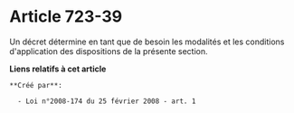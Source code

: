 # Article 723-39

Un décret détermine en tant que de besoin les modalités et les conditions d'application des dispositions de la présente
section.

**Liens relatifs à cet article**

	**Créé par**:

	  - Loi n°2008-174 du 25 février 2008 - art. 1
